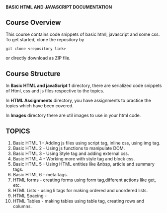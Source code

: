#### BASIC HTML AND JAVASCRIPT DOCUMENTATION

## Course Overview

This course contains code snippets of basic html, javascript and some css.
To get started, clone the repository by

```
git clone <repository link>
```

or directly download as ZIP file.

## Course Structure

In **Basic HTML and javaScript 1** directory, there are serialized code snippets of Html, css and js files respective to the topics.

In **HTML Assignments** directory, you have assignments to practice the topics which have been covered.

In **Images** directory there are util images to use in your html code.

## TOPICS

1. Basic HTML 1 - Adding js files using script tag, inline css, using img tag.
2. Basic HTML 2 - Using js functions to manipulate DOM.
3. Basic HTML 3 - Using Style tag and adding external css.
4. Basic HTML 4 - Working more with style tag and block css.
5. Basic HTML 5 - Using HTML entities like &nbsp, article and summary tags.
6. Basic HTML 6 - meta tags.
7. HTML forms - creating forms using form tag,different actions like get, etc.
8. HTML Lists - using li tags for making ordered and unordered lists.
9. HTML Spacing -
10. HTML Tables - making tables using table tag, creating rows and columns.
